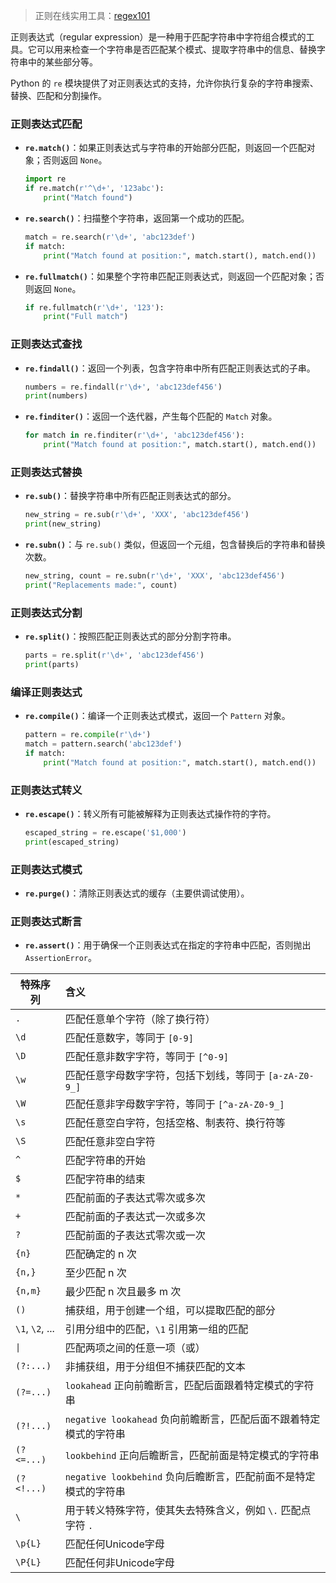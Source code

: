 > 正则在线实用工具：[regex101](https://regex101.com/)

正则表达式（regular expression）是一种用于匹配字符串中字符组合模式的工具。它可以用来检查一个字符串是否匹配某个模式、提取字符串中的信息、替换字符串中的某些部分等。

Python 的 `re` 模块提供了对正则表达式的支持，允许你执行复杂的字符串搜索、替换、匹配和分割操作。

### 正则表达式匹配
- **`re.match()`**：如果正则表达式与字符串的开始部分匹配，则返回一个匹配对象；否则返回 `None`。
  ```python
  import re
  if re.match(r'^\d+', '123abc'):
      print("Match found")
  ```

- **`re.search()`**：扫描整个字符串，返回第一个成功的匹配。
  ```python
  match = re.search(r'\d+', 'abc123def')
  if match:
      print("Match found at position:", match.start(), match.end())
  ```

- **`re.fullmatch()`**：如果整个字符串匹配正则表达式，则返回一个匹配对象；否则返回 `None`。
  ```python
  if re.fullmatch(r'\d+', '123'):
      print("Full match")
  ```

### 正则表达式查找
- **`re.findall()`**：返回一个列表，包含字符串中所有匹配正则表达式的子串。
  ```python
  numbers = re.findall(r'\d+', 'abc123def456')
  print(numbers)
  ```

- **`re.finditer()`**：返回一个迭代器，产生每个匹配的 `Match` 对象。
  ```python
  for match in re.finditer(r'\d+', 'abc123def456'):
      print("Match found at position:", match.start(), match.end())
  ```

### 正则表达式替换
- **`re.sub()`**：替换字符串中所有匹配正则表达式的部分。
  ```python
  new_string = re.sub(r'\d+', 'XXX', 'abc123def456')
  print(new_string)
  ```

- **`re.subn()`**：与 `re.sub()` 类似，但返回一个元组，包含替换后的字符串和替换次数。
  ```python
  new_string, count = re.subn(r'\d+', 'XXX', 'abc123def456')
  print("Replacements made:", count)
  ```

### 正则表达式分割
- **`re.split()`**：按照匹配正则表达式的部分分割字符串。
  ```python
  parts = re.split(r'\d+', 'abc123def456')
  print(parts)
  ```

### 编译正则表达式
- **`re.compile()`**：编译一个正则表达式模式，返回一个 `Pattern` 对象。
  ```python
  pattern = re.compile(r'\d+')
  match = pattern.search('abc123def')
  if match:
      print("Match found at position:", match.start(), match.end())
  ```

### 正则表达式转义
- **`re.escape()`**：转义所有可能被解释为正则表达式操作符的字符。
  ```python
  escaped_string = re.escape('$1,000')
  print(escaped_string)
  ```

### 正则表达式模式
- **`re.purge()`**：清除正则表达式的缓存（主要供调试使用）。

### 正则表达式断言
- **`re.assert()`**：用于确保一个正则表达式在指定的字符串中匹配，否则抛出 `AssertionError`。


| 特殊序列 | 含义 |
| --- | :--- |
| `.` | 匹配任意单个字符（除了换行符） |
| `\d` | 匹配任意数字，等同于 `[0-9]` |
| `\D` | 匹配任意非数字字符，等同于 `[^0-9]` |
| `\w` | 匹配任意字母数字字符，包括下划线，等同于 `[a-zA-Z0-9_]` |
| `\W` | 匹配任意非字母数字字符，等同于 `[^a-zA-Z0-9_]` |
| `\s` | 匹配任意空白字符，包括空格、制表符、换行符等 |
| `\S` | 匹配任意非空白字符 |
| `^` | 匹配字符串的开始 |
| `$` | 匹配字符串的结束 |
| `*` | 匹配前面的子表达式零次或多次 |
| `+` | 匹配前面的子表达式一次或多次 |
| `?` | 匹配前面的子表达式零次或一次 |
| `{n}` | 匹配确定的 n 次 |
| `{n,}` | 至少匹配 n 次 |
| `{n,m}` | 最少匹配 n 次且最多 m 次 |
| `()` | 捕获组，用于创建一个组，可以提取匹配的部分 |
| `\1`, `\2`, ... | 引用分组中的匹配，`\1` 引用第一组的匹配 |
| `\|` | 匹配两项之间的任意一项（或） |
| `(?:...)` | 非捕获组，用于分组但不捕获匹配的文本 |
| `(?=...)` | `lookahead` 正向前瞻断言，匹配后面跟着特定模式的字符串 |
| `(?!...)` | `negative lookahead` 负向前瞻断言，匹配后面不跟着特定模式的字符串 |
| `(?<=...)` | `lookbehind` 正向后瞻断言，匹配前面是特定模式的字符串 |
| `(?<!...)` | `negative lookbehind` 负向后瞻断言，匹配前面不是特定模式的字符串 |
| `\` | 用于转义特殊字符，使其失去特殊含义，例如 `\.` 匹配点字符 `.` |
| `\p{L}` | 匹配任何Unicode字母 |
| `\P{L}` | 匹配任何非Unicode字母 |
